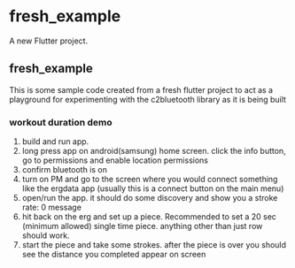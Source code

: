 # fresh_example

A new Flutter project.

## fresh_example

This is some sample code created from a fresh flutter project to act as a playground for experimenting with the c2bluetooth library as it is being built

### workout duration demo


1. build and run app.
2. long press app on android(samsung) home screen. click the info button, go to permissions and enable location permissions
3. confirm bluetooth is on
4. turn on PM and go to the screen where you would connect something like the ergdata app (usually this is a connect button on the main menu)
5. open/run the app. it should do some discovery and show you a stroke rate: 0 message
6. hit back on the erg and set up a piece. Recommended to set a 20 sec (minimum allowed) single time piece. anything other than just row should work.
7. start the piece and take some strokes. after the piece is over you should see the distance you completed appear on screen